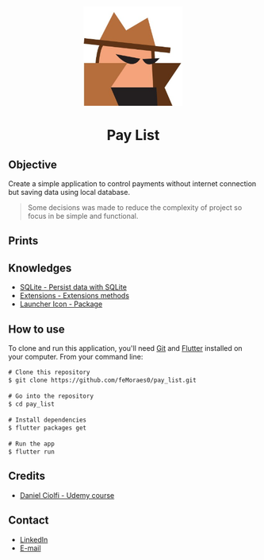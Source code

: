 <p align="center">
  <img width="200" src="./assets/launcher/inspector.jpg"/>
</p>

<h1 align="center">Pay List</h1>

## Objective
Create a simple application to control payments without internet connection but saving data using local database.
> Some decisions was made to reduce the complexity of project so focus in be simple and functional. 

## Prints
<!-- <p align="center">
  <img width="200" src="https://i.pinimg.com/originals/94/3e/b2/943eb2694f55ee768b31a1e6a71c0e7d.png"/>
</p> -->

## Knowledges
 - <a target="_blank" href="https://flutter.dev/docs/cookbook/persistence/sqlite">SQLite - Persist data with SQLite</a>
 - <a target="_blank" href="https://dart.dev/guides/language/extension-methods">Extensions - Extensions methods</a>
 - <a target="_blank" href="https://pub.dev/packages/flutter_launcher_icons">Launcher Icon - Package</a>

## How to use

To clone and run this application, you'll need [Git](https://git-scm.com/downloads) and [Flutter](https://flutter.dev/docs/get-started/install) installed on your computer. From your command line:

```
# Clone this repository
$ git clone https://github.com/feMoraes0/pay_list.git

# Go into the repository
$ cd pay_list

# Install dependencies
$ flutter packages get

# Run the app
$ flutter run
```

## Credits
  - <a target="_blank" href="https://www.udemy.com/course/curso-completo-flutter-app-android-ios/">Daniel Ciolfi - Udemy course</a>

## Contact
  - <a target="_blank" href="https://www.linkedin.com/in/fernando-moraes-48a26916a/">LinkedIn</a>
  - <a target="_blank" href="mailto:fernandomoraes.lopes@gmail.com">E-mail</a>
